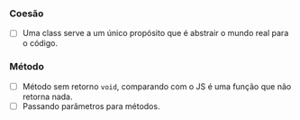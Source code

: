
### Coesão

 - [  ] Uma class serve a um único propósito que é abstrair o mundo real para o código.

### Método

- [  ] Método sem retorno ``void``, comparando com o JS é uma função que não retorna nada.
- [  ] Passando parâmetros para métodos.